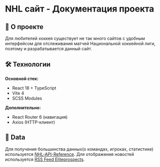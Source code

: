 # NHL сайт - Документация проекта

## 📌 О проекте
Для любителей хоккея существует не так много сайтов с удобным интерфейсом для отслеживания матчей Национальной хоккейной лиги, поэтому и разрабатывается данный сайт.

## 🛠 Технологии

**Основной стек:**
- React 18 + TypeScript
- Vite 4
- SCSS Modules

**Дополнительно:**
- React Router 6 (навигация)
- Axios (HTTP-клиент)

## 📂 Data
Для получения большинства данных(о командах, игроках, статистике) используется [NHL-API-Reference](https://github.com/Zmalski/NHL-API-Reference).
Для отображения новостей используется [RSS Feed Eliteprospects](https://www.eliteprospects.com/rss/league/nhl/transactions).
